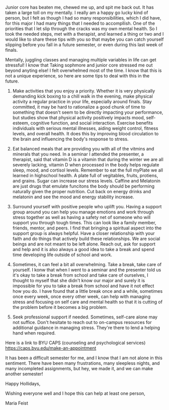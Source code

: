 Junior core has beaten me, chewed me up, and spit me back out. It has taken a large toll on my mentally. I really am a happy go lucky kind of person, but I felt as though I had so many responsibilities, which I did have, for this major I had many things that I needed to accompllish. One of the priorities that I let slip through the cracks was my own mental health. So I took the needed steps, met with a therapist, and learned a thing or two and I would like to share these tips with you so that maybe you can catch yourself slipping before you fall in a future semester, or even during this last week of finals. 

Mentally, juggling classes and managing multiple variables in life can get stressful! I know that Taking sophmore and junior core stressed me out beyond anyting else! I felt overwhelmed most of the time. I know that this is not a unique experience, so here are some tips to deal with this in the future.

1. Make activities that you enjoy a priority. Whether it is very physically demanding kick boxing to a chill walk in the evening, make physical activity a regular practice in your life, especially around finals. Stay committed, it may be hard to rationalize a good chunk of time to something that doesn't seem to be directly impacting your performance, but studies show that physical activity positively impacts mood, self-esteem, cognitive function, and social interaction. Exercise benefits individuals with serious mental illnesses, aiding weight control, fitness levels, and overall health. It does this by improving blood circulation to the brain and influencing the body's response to stress.
 
2. Eat balanced meals that are providing you with all of the vitmins and minerals that you need. In a seminar I attended the presenter, a therapist, said that vitamin D is a vitamin that during the winter we are all severely lacking, vitamin D when processed in the body helps regulate sleep, mood, and cortisol levels. Remember to eat the full myPlate we all learned in highschool health. A plate full of vegitables, fruits, protiens, and grains. Sugar can increase our stress levels. Caffine and Melatonin are just drugs that emulate funcitons the body should be performing naturally given the proper nutrition. Cut back on energy drinks and melatonin and see the mood and energy stability increase.

3. Surround yourself with positive people who uplift you. Having a support group around you can help you manage emotions and work through stress together as well as having a safety net of someone who will support you through tough times. This can look like a family member, friends, mentor, and peers. I find that bringing a spiritual aspect into the support group is always helpful. Have a closer relationship with your faith and do things that actively build these relationships. We are social beings and are not meant to be left alone. Reach out, ask for support and help and it is also always a good idea to take a break and spend time developing life outside of school and work. 

4. Sometimes, it can feel a bit all overwhelming. Take a break, take care of yourself. I konw that when I went to a seminar and the presenter told us it's okay to take a break from school and take care of ourselves, I thought to myself that she didn't know our major and surely it is impossible for you to take a break from school and have it not effect how you do. I have found that a little break once and a while, sometimes once every week, once every other week, can help with managing stress and focusing on self care and mental health so that it is cutting of the problem before it becomes a big problem.

5. Seek professional support if needed. Sometimes, self-care alone may not suffice. Don't hesitate to reach out to on-campus resources for additional guidance in managing stress. They're there to lend a helping hand when required.


Here is a link to BYU CAPS (counseling and psychological services) 
https://caps.byu.edu/make-an-appointment


It has been a difficult semester for me, and I know that I am not alone in this sentiment. There have been many frustrations, many sleepless nights, and many incompleted assignments, but hey, we made it, and we can make another semester!

Happy Hollidays,

Wishing everyone well and I hope this can help at least one person,

Maria Feist
